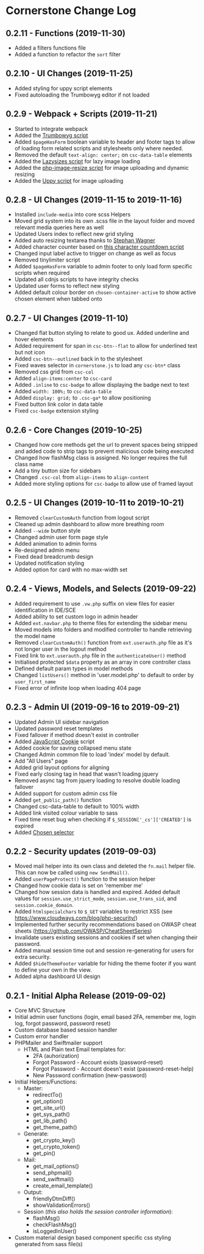 # Cornerstone Change Log

## 0.2.11 - Functions (2019-11-30)

- Added a filters functions file
- Added a function to refactor the `sort` filter

## 0.2.10 - UI Changes (2019-11-25)

- Added styling for uppy script elements
- Fixed autoloading the Trumbowyg editor if not loaded

## 0.2.9 - Webpack + Scripts (2019-11-21)

- Started to integrate webpack
- Added the [Trumbowyg script](https://alex-d.github.io/Trumbowyg/)
- Added `$pageHasForm` boolean variable to header and footer tags to allow of loading form related scripts and stylesheets only where needed.
- Removed the default `text-align: center;` on `csc-data-table` elements
- Added the [Lazysizes script](https://github.com/aFarkas/lazysizes) for lazy image loading
- Added the [php-image-resize script](https://github.com/gumlet/php-image-resize) for image uploading and dynamic resizing
- Added the [Uppy script](https://uppy.io/) for image uploading

## 0.2.8 - UI Changes (2019-11-15 to 2019-11-16)

- Installed `include-media` into core scss Helpers
- Moved grid system into its own .scss file in the layout folder and moved relevant media queries here as well
- Updated Users index to reflect new grid styling
- Added auto resizing textarea thanks to [Stephan Wagner](https://stephanwagner.me/auto-resizing-textarea-with-vanilla-javascript)
- Added character counter based on [this character countdown script](https://www.jqueryscript.net/form/character-countdown-text-field.html)
- Changed input label active to trigger on change as well as focus
- Removed tinylimiter script
- Added `$pageHasForm` variable to admin footer to only load form specific scripts when required
- Updated all cdnjs scripts to have integrity checks
- Updated user forms to reflect new styling
- Added default colour border on `chosen-container-active` to show active chosen element when tabbed onto

## 0.2.7 - UI Changes (2019-11-10)

- Changed flat button styling to relate to good ux. Added underline and
  hover elements
- Added requirement for span in `csc-btn--flat` to allow for underlined text but not icon
- Added `csc-btn--outlined` back in to the stylesheet
- Fixed waves selector in `cornerstone.js` to load any `csc-btn*` class
- Removed css grid from `csc-col`
- Added `align-items:center` to `csc-card`
- Added `.inline` to `csc-badge` to allow displaying the badge next to text
- Added `width: 100%;` to `csc-data-table`
- Added `display: grid;` to `.csc-ga*` to allow positioning
- Fixed button link color in data table
- Fixed `csc-badge` extension styling

## 0.2.6 - Core Changes (2019-10-25)

- Changed how core methods get the url to prevent spaces being stripped and added code to strip tags to prevent malicious code being executed
- Changed how flashMsg class is assigned. No longer requires the full class name
- Add a tiny button size for sidebars
- Changed `.csc-col` from `align-items` to `align-content`
- Added more styling options for `csc-badge` to allow use of framed layout

## 0.2.5 - UI Changes (2019-10-11 to 2019-10-21)

- Removed `clearCustomAuth` function from logout script
- Cleaned up admin dashboard to allow more breathing room
- Added `--wide` button style
- Changed admin user form page style
- Added animation to admin forms
- Re-designed admin menu
- Fixed dead breadcrumb design
- Updated notification styling
- Added option for card with no max-width set

## 0.2.4 - Views, Models, and Selects (2019-09-22)

- Added requirement to use `.vw.php` suffix on view files for easier identification in IDE/SCE
- Added ability to set custom logo in admin header
- Added `ext.navbar.php` to theme files for extending the sidebar menu
- Moved models into folders and modified controller to handle retrieving the model name
- Removed `clearCustomAuth()` function from `ext.userauth.php` file as it's not longer user in the logout method
- Fixed link to `ext.userauth.php` file in the `authenticateUser()` method
- Initialised protected `$data` property as an array in core controller class
- Defined default param types in model methods
- Changed `listUsers()` method in 'user.model.php' to default to order by `user_first_name`
- Fixed error of infinite loop when loading 404 page

## 0.2.3 - Admin UI (2019-09-16 to 2019-09-21)

- Updated Admin UI sidebar navigation
- Updated password reset templates
- Fixed fallover if method doesn't exist in controller
- Added [JavaScript Cookie](https://github.com/js-cookie/js-cookie) script
- Added cookie for saving collapsed menu state
- Changed Admin common file to load 'index' model by default.
- Add "All Users" page
- Added grid layout options for aligning
- Fixed early closing tag in head that wasn't loading jquery
- Removed async tag from jquery loading to resolve double loading fallover
- Added support for custom admin css file
- Added `get_public_path()` function
- Changed csc-data-table to default to 100% width
- Added link visited colour variable to sass
- Fixed time reset bug when checking if `$_SESSION['_cs']['CREATED']` is expired
- Added [Chosen selector](https://harvesthq.github.io/chosen/)

## 0.2.2 - Security updates (2019-09-03)

- Moved mail helper into its own class and deleted the `fn.mail` helper file. This can now be called using `new SendMail()`.
- Added `userPageProtect()` function to the session helper
- Changed how cookie data is set on 'remember me'
- Changed how session data is handled and expired. Added default values for `session.use_strict_mode`, `session.use_trans_sid`, and `session.cookie_domain`.
- Added `htmlspecialchars` to `$_GET` variables to restrict XSS (see https://www.cloudways.com/blog/php-security/)
- Implemented further security recommendations based on OWASP cheat sheets (https://github.com/OWASP/CheatSheetSeries)
- Invalidate users existing sessions and cookies if set when changing their password.
- Added manual session time out and session re-generating for users for extra security.
- Added `$hideThemeFooter` variable for hiding the theme footer if you want to define your own in the view.
- Added alpha dashboard UI design

## 0.2.1 - Initial Alpha Release (2019-09-02)

- Core MVC Structure
- Initial admin user functions (login, email based 2FA, remember me, login log, forgot password, password reset)
- Custom database based session handler
- Custom error handler
- PHPMailer and Swiftmailer support
  - HTML and Plain text Email templates for:
    - 2FA (auhorization)
    - Forgot Password - Account exists (password-reset)
    - Forgot Password - Account doesn't exist (password-reset-help)
    - New Password confirmation (new-password)
- Initial Helpers/Functions:
  - Master:
    - redirectTo()
    - get_option()
    - get_site_url()
    - get_sys_path()
    - get_lib_path()
    - get_theme_path()
  - Generate:
    - get_crypto_key()
    - get_crypto_token()
    - get_pin()
  - Mail:
    - get_mail_options()
    - send_phpmail()
    - send_swiftmail()
    - create_email_template()
  - Output:
    - friendlyDtmDiff()
    - showValidationErrors()
  - Session (_this also holds the session controller information_):
    - flashMsg()
    - checkFlashMsg()
    - isLoggedInUser()
- Custom material design based component specific css styling generated from sass file(s)
